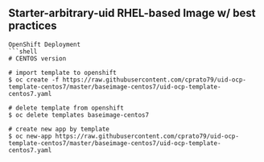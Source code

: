 ## Starter-arbitrary-uid RHEL-based Image w/ best practices 

```
OpenShift Deployment
```shell
# CENTOS version

# import template to openshift
$ oc create -f https://raw.githubusercontent.com/cprato79/uid-ocp-template-centos7/master/baseimage-centos7/uid-ocp-template-centos7.yaml

# delete template from openshift
$ oc delete templates baseimage-centos7

# create new app by template
$ oc new-app https://raw.githubusercontent.com/cprato79/uid-ocp-template-centos7/master/baseimage-centos7/uid-ocp-template-centos7.yaml
```